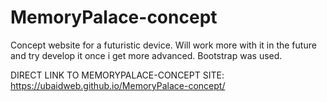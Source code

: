 # MemoryPalace-concept
Concept website for a futuristic device. Will work more with it in the future and try develop it once i get more advanced. Bootstrap was used. 

DIRECT LINK TO MEMORYPALACE-CONCEPT SITE: https://ubaidweb.github.io/MemoryPalace-concept/
